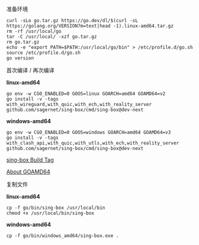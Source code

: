 准备环境

```
curl -sLo go.tar.gz https://go.dev/dl/$(curl -sL https://golang.org/VERSION?m=text|head -1).linux-amd64.tar.gz
rm -rf /usr/local/go
tar -C /usr/local/ -xzf go.tar.gz
rm go.tar.gz
echo -e "export PATH=$PATH:/usr/local/go/bin" > /etc/profile.d/go.sh
source /etc/profile.d/go.sh
go version
```

首次编译 / 再次编译

**linux-amd64**

```
go env -w CGO_ENABLED=0 GOOS=linux GOARCH=amd64 GOAMD64=v2
go install -v -tags with_wireguard,with_quic,with_ech,with_reality_server github.com/sagernet/sing-box/cmd/sing-box@dev-next
```

**windows-amd64**

```
go env -w CGO_ENABLED=0 GOOS=windows GOARCH=amd64 GOAMD64=v3
go install -v -tags with_clash_api,with_quic,with_utls,with_ech,with_reality_server github.com/sagernet/sing-box/cmd/sing-box@dev-next
```

[sing-box Build Tag](https://sing-box.sagernet.org/installation/from-source/)

[About GOAMD64](https://github.com/golang/go/wiki/MinimumRequirements#amd64)

复制文件

**linux-amd64**

```
cp -f go/bin/sing-box /usr/local/bin
chmod +x /usr/local/bin/sing-box
```

**windows-amd64**

```
cp -f go/bin/windows_amd64/sing-box.exe .
```

